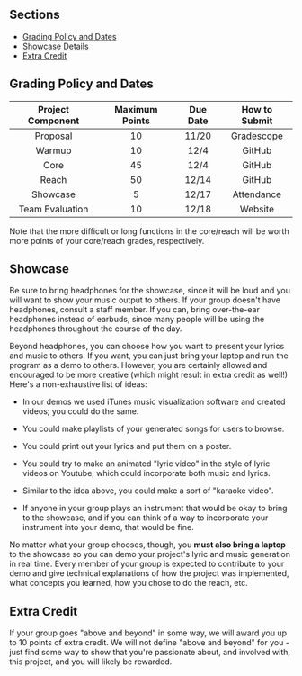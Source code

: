 ## Sections

- [Grading Policy and Dates](#grading-policy-and-dates)
- [Showcase Details](#showcase)
- [Extra Credit](#extra-credit)

## Grading Policy and Dates

| Project Component | Maximum Points | Due Date | How to Submit |
|:-----------------:|:--------------:|:--------:|:-------------:|
|Proposal           |      10         |  11/20   | Gradescope   |
|Warmup             |      10        |   12/4  |GitHub         |
|Core               |      45        |    12/4   |GitHub         |
|Reach              |      50        |     12/14    |GitHub         |
|Showcase           |      5        |    12/17     |Attendance     |
|Team Evaluation    |     10         |     12/18    |Website        |

Note that the more difficult or long functions in the core/reach will be worth more points of your core/reach grades, respectively.

## Showcase

Be sure to bring headphones for the showcase, since it will be loud and you will want to show your music output to others. If your group doesn't have headphones, consult a staff member. If you can, bring over-the-ear headphones instead of earbuds, since many people will be using the headphones throughout the course of the day.

Beyond headphones, you can choose how you want to present your lyrics and music to others. If you want, you can just bring your laptop and run the program as a demo to others. However, you are certainly allowed and encouraged to be more creative (which might result in extra credit as well!) Here's a non-exhaustive list of ideas:

- In our demos we used iTunes music visualization software and created videos; you could do the same.

- You could make playlists of your generated songs for users to browse.

- You could print out your lyrics and put them on a poster.

- You could try to make an animated "lyric video" in the style of lyric videos on Youtube, which could incorporate both music and lyrics. 

- Similar to the idea above, you could make a sort of "karaoke video".

- If anyone in your group plays an instrument that would be okay to bring to the showcase, and if you can think of a way to incorporate your instrument into your demo, that would be fine. 

No matter what your group chooses, though, you **must also bring a laptop** to the showcase so you can demo your project's lyric and music generation in real time. Every member of your group is expected to contribute to your demo and give technical explanations of how the project was implemented, what concepts you learned, how you chose to do the reach, etc.

## Extra Credit

If your group goes "above and beyond" in some way, we will award you up to 10 points of extra credit. We will not define "above and beyond" for you - just find some way to show that you're passionate about, and involved with, this project, and you will likely be rewarded.
